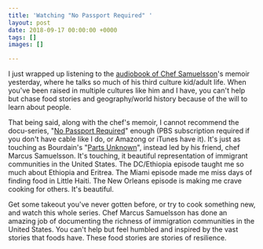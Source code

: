 ```yaml
---
title: 'Watching "No Passport Required" '
layout: post
date: 2018-09-17 00:00:00 +0000
tags: []
images: []

---
```


I just wrapped up listening to the [audiobook of Chef Samuelsson](https://www.amazon.com/Yes-Chef-Memoir-Marcus-Samuelsson/dp/0385342616)'s memoir yesterday, where he talks so much of his third culture kid/adult life. When you've been raised in multiple cultures like him and I have, you can't help but chase food stories and geography/world history because of the will to learn about people.

That being said, along with the chef's memoir, I cannot recommend the docu-series, "[No Passport Required](https://www.eater.com/2018/7/11/17540010/no-passport-required)" enough (PBS subscription required if you don't have cable like I do, or Amazong or iTunes have it). It's just as touching as Bourdain's "[Parts Unknown](https://explorepartsunknown.com/)", instead led by his friend, chef Marcus Samuelsson. It's touching, it beautiful representation of immigrant communities in the United States. The DC/Ethiopia episode taught me so much about Ethiopia and Eritrea. The Miami episode made me miss days of finding food in Little Haiti. The New Orleans episode is making me crave cooking for others. It's beautiful.

Get some takeout you've never gotten before, or try to cook something new, and watch this whole series. Chef Marcus Samuelsson has done an amazing job of documenting the richness of immigration communities in the United States. You can't help but feel humbled and inspired by the vast stories that foods have. These food stories are stories of resilience.
